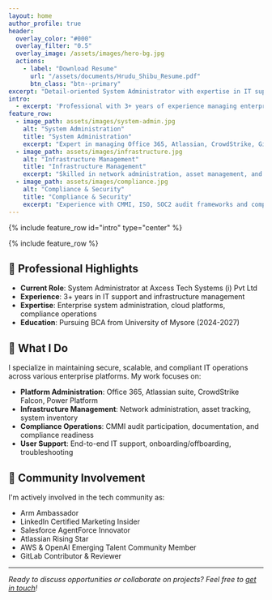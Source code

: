 ```yaml
---
layout: home
author_profile: true
header:
  overlay_color: "#000"
  overlay_filter: "0.5"
  overlay_image: /assets/images/hero-bg.jpg
  actions:
    - label: "Download Resume"
      url: "/assets/documents/Hrudu_Shibu_Resume.pdf"
      btn_class: "btn--primary"
excerpt: "Detail-oriented System Administrator with expertise in IT support, infrastructure management, platform administration, and compliance operations."
intro: 
  - excerpt: 'Professional with 3+ years of experience managing enterprise IT systems, cloud platforms, and ensuring compliance across multiple technologies.'
feature_row:
  - image_path: assets/images/system-admin.jpg
    alt: "System Administration"
    title: "System Administration"
    excerpt: "Expert in managing Office 365, Atlassian, CrowdStrike, GitHub, and Power Platform with hands-on compliance experience."
  - image_path: assets/images/infrastructure.jpg
    alt: "Infrastructure Management"
    title: "Infrastructure Management"
    excerpt: "Skilled in network administration, asset management, and supporting enterprise systems end-to-end."
  - image_path: assets/images/compliance.jpg
    alt: "Compliance & Security"
    title: "Compliance & Security"
    excerpt: "Experience with CMMI, ISO, SOC2 audit frameworks and compliance tools like Sprinto for enterprise security."
---
```


{% include feature_row id="intro" type="center" %}

{% include feature_row %}

## 🎯 Professional Highlights

- **Current Role**: System Administrator at Axcess Tech Systems (i) Pvt Ltd
- **Experience**: 3+ years in IT support and infrastructure management
- **Expertise**: Enterprise system administration, cloud platforms, compliance operations
- **Education**: Pursuing BCA from University of Mysore (2024-2027)

## 🚀 What I Do

I specialize in maintaining secure, scalable, and compliant IT operations across various enterprise platforms. My work focuses on:

- **Platform Administration**: Office 365, Atlassian suite, CrowdStrike Falcon, Power Platform
- **Infrastructure Management**: Network administration, asset tracking, system inventory
- **Compliance Operations**: CMMI audit participation, documentation, and compliance readiness
- **User Support**: End-to-end IT support, onboarding/offboarding, troubleshooting

## 🌟 Community Involvement

I'm actively involved in the tech community as:
- Arm Ambassador
- LinkedIn Certified Marketing Insider
- Salesforce AgentForce Innovator
- Atlassian Rising Star
- AWS & OpenAI Emerging Talent Community Member
- GitLab Contributor & Reviewer

---

*Ready to discuss opportunities or collaborate on projects? Feel free to [get in touch](mailto:hrudu.shibu@outlook.com)!*

